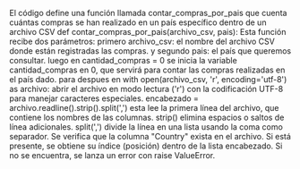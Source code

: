 El código define una función llamada contar_compras_por_pais que cuenta cuántas compras se han realizado en un país específico dentro de un archivo CSV
def contar_compras_por_pais(archivo_csv, pais):
Esta función recibe dos parámetros: primero archivo_csv: el nombre del archivo CSV donde están registradas las compras. y segundo pais: el país que queremos consultar.
luego en cantidad_compras = 0 se inicia la variable cantidad_compras en 0, que servirá para contar las compras realizadas en el país dado.
para despues en with open(archivo_csv, 'r', encoding='utf-8') as archivo: abrir el archivo en modo lectura ('r') con la codificación UTF-8 para manejar caracteres especiales.
encabezado = archivo.readline().strip().split(',') esta lee la primera línea del archivo, que contiene los nombres de las columnas. strip() elimina espacios o saltos de línea adicionales.
split(',') divide la línea en una lista usando la coma como separador. Se verifica que la columna "Country" exista en el archivo. Si está presente, se obtiene su índice (posición) dentro de la lista encabezado.
Si no se encuentra, se lanza un error con raise ValueError.
